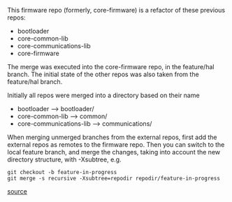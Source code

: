 This firmware repo (formerly, core-firmware) is a refactor of these previous repos:

- bootloader
- core-common-lib
- core-communications-lib
- core-firmware

The merge was executed into the core-firmware repo, in the feature/hal branch. The initial state of the other repos was also taken from the feature/hal branch.

Initially all repos were merged into a directory based on their name

- bootloader --> bootloader/
- core-common-lib --> common/
- core-communications-lib -->  communications/

When merging unmerged branches from the external repos, first add the external repos as
remotes to the firmware repo. Then you can switch to the local feature branch, and merge
the changes, taking into account the new directory structure, with -Xsubtree, e.g.

```
git checkout -b feature-in-progress
git merge -s recursive -Xsubtree=repodir repodir/feature-in-progress
```
[source](http://saintgimp.org/2013/01/22/merging-two-git-repositories-into-one-repository-without-losing-file-history/)

